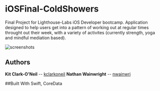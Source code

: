 # iOSFinal-ColdShowers

Final Project for Lighthouse-Labs iOS Developer bootcamp. Application designed to help users get into a pattern of working out at regular times throught out their week, with a variety of activites (currently strength, yoga and mindful mediation based).

![screenshots](https://raw.githubusercontent.com/kclarkoneil/iOSFinal-ColdShowers/master/RoughAssets/coldShowersShots.jpg)


## Authors
**Kit Clark-O'Neil** -- [kclarkoneil](https://github.com/kclarkoneil)
**Nathan Wainwright** -- [nwainwri](https://github.com/nwainwri)


##Built With
Swift, CoreData
